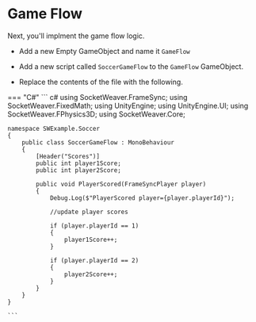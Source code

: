 # **Game Flow**

Next, you'll implment the game flow logic.

- Add a new Empty GameObject and name it `GameFlow`
- Add a new script called `SoccerGameFlow` to the `GameFlow` GameObject.

- Replace the contents of the file with the following. 

=== "C#"
    ``` c#
    using SocketWeaver.FrameSync;
    using SocketWeaver.FixedMath;
    using UnityEngine;
    using UnityEngine.UI;
    using SocketWeaver.FPhysics3D;
    using SocketWeaver.Core;

    namespace SWExample.Soccer
    {
        public class SoccerGameFlow : MonoBehaviour
        {
            [Header("Scores")]
            public int player1Score;
            public int player2Score;

            public void PlayerScored(FrameSyncPlayer player)
            {
                Debug.Log($"PlayerScored player={player.playerId}");

                //update player scores
        
                if (player.playerId == 1)
                {
                    player1Score++;
                }

                if (player.playerId == 2)
                {
                    player2Score++;
                }
            }
        }
    }

    ```